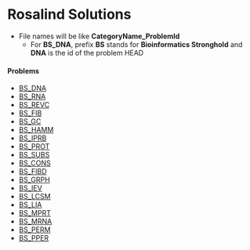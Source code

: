 # Rosalind Solutions

* File names will be like **CategoryName_ProblemId**
    * For **BS_DNA**, prefix **BS** stands for **Bioinformatics Stronghold** and **DNA** is the id of the problem 
HEAD

#### Problems
- [BS_DNA](http://rosalind.info/problems/dna/)
- [BS_RNA](http://rosalind.info/problems/rna/)
- [BS_REVC](http://rosalind.info/problems/revc/)
- [BS_FIB](http://rosalind.info/problems/fib/)
- [BS_GC](http://rosalind.info/problems/gc/)
- [BS_HAMM](http://rosalind.info/problems/hamm/)
- [BS_IPRB](http://rosalind.info/problems/iprb/)
- [BS_PROT](http://rosalind.info/problems/prot/)
- [BS_SUBS](http://rosalind.info/problems/subs/)
- [BS_CONS](http://rosalind.info/problems/cons/)
- [BS_FIBD](http://rosalind.info/problems/fibd/)
- [BS_GRPH](http://rosalind.info/problems/grph/)
- [BS_IEV](http://rosalind.info/problems/iev/)
- [BS_LCSM](http://rosalind.info/problems/lcsm/)
- [BS_LIA](http://rosalind.info/problems/lia/)
- [BS_MPRT](http://rosalind.info/problems/mprt/)
- [BS_MRNA](http://rosalind.info/problems/mrna/)
- [BS_PERM](http://rosalind.info/problems/perm/)
- [BS_PPER](http://rosalind.info/problems/pper/)